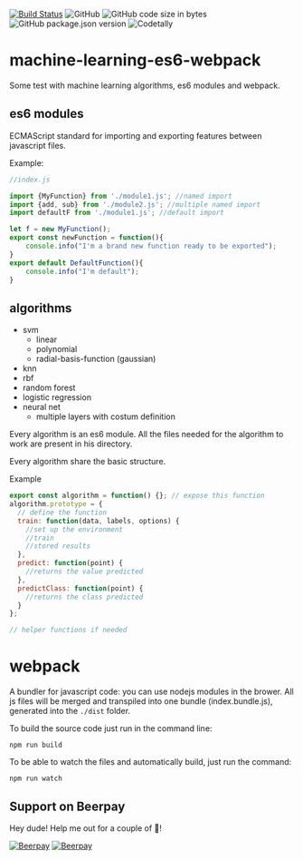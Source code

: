 [![Build Status](https://travis-ci.com/davide97g/ml-es6-modules.svg?branch=master)](https://travis-ci.com/davide97g/ml-es6-modules)
![GitHub](https://img.shields.io/github/license/davide97g/ml-es6-modules.svg)
![GitHub code size in bytes](https://img.shields.io/github/languages/code-size/davide97g/ml-es6-modules.svg)
![GitHub package.json version](https://img.shields.io/github/package-json/v/davide97g/ml-es6-modules.svg)
![Codetally](https://img.shields.io/codetally/davide97g/ml-es6-modules.svg)

# machine-learning-es6-webpack

Some test with machine learning algorithms, es6 modules and webpack.

## es6 modules

ECMAScript standard for importing and exporting features between javascript files.

Example:

```javascript
//index.js

import {MyFunction} from './module1.js'; //named import
import {add, sub} from './module2.js'; //multiple named import
import defaultF from './module1.js'; //default import

let f = new MyFunction();
export const newFunction = function(){
    console.info("I'm a brand new function ready to be exported");
}
export default DefaultFunction(){
    console.info("I'm default");
}
```

## algorithms

- svm
  - linear
  - polynomial
  - radial-basis-function (gaussian)
- knn
- rbf
- random forest
- logistic regression
- neural net
  - multiple layers with costum definition

Every algorithm is an es6 module. All the files needed for the algorithm to work are present in his directory.

Every algorithm share the basic structure.

Example

```javascript
export const algorithm = function() {}; // expose this function
algorithm.prototype = {
  // define the function
  train: function(data, labels, options) {
    //set up the environment
    //train
    //stored results
  },
  predict: function(point) {
    //returns the value predicted
  },
  predictClass: function(point) {
    //returns the class predicted
  }
};

// helper functions if needed
```

# webpack

A bundler for javascript code: you can use nodejs modules in the brower. All js files will be merged and transpiled into one bundle (index.bundle.js), generated into the `./dist` folder.

To build the source code just run in the command line:

```
npm run build
```

To be able to watch the files and automatically build, just run the command:

```
npm run watch
```

## Support on Beerpay
Hey dude! Help me out for a couple of :beers:!

[![Beerpay](https://beerpay.io/davide97g/ml-es6-modules/badge.svg?style=beer-square)](https://beerpay.io/davide97g/ml-es6-modules)  [![Beerpay](https://beerpay.io/davide97g/ml-es6-modules/make-wish.svg?style=flat-square)](https://beerpay.io/davide97g/ml-es6-modules?focus=wish)